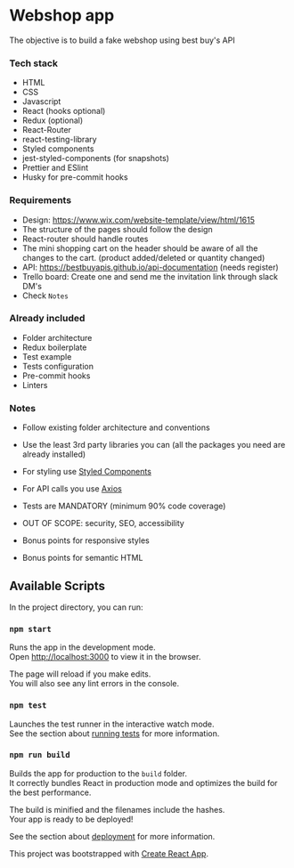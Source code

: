 # Webshop app
The objective is to build a fake webshop using best buy's API

### Tech stack
* HTML
* CSS
* Javascript
* React (hooks optional)
* Redux (optional)
* React-Router
* react-testing-library
* Styled components
* jest-styled-components (for snapshots)
* Prettier and ESlint
* Husky for pre-commit hooks

### Requirements
* Design: https://www.wix.com/website-template/view/html/1615
* The structure of the pages should follow the design
* React-router should handle routes
* The mini shopping cart on the header should be aware of all the changes to
the cart. (product added/deleted or quantity changed)
* API: https://bestbuyapis.github.io/api-documentation (needs register)
* Trello board: Create one and send me the invitation link through slack DM's
* Check `Notes`

### Already included
* Folder architecture
* Redux boilerplate
* Test example
* Tests configuration
* Pre-commit hooks
* Linters

### Notes
* Follow existing folder architecture and conventions
* Use the least 3rd party libraries you can (all the packages you need are already installed)
* For styling use [Styled Components](https://www.styled-components.com/)
* For API calls you use [Axios](https://github.com/axios/axios)
* Tests are MANDATORY (minimum 90% code coverage)
* OUT OF SCOPE: security, SEO, accessibility

* Bonus points for responsive styles
* Bonus points for semantic HTML


## Available Scripts

In the project directory, you can run:

### `npm start`

Runs the app in the development mode.<br>
Open [http://localhost:3000](http://localhost:3000) to view it in the browser.

The page will reload if you make edits.<br>
You will also see any lint errors in the console.

### `npm test`

Launches the test runner in the interactive watch mode.<br>
See the section about [running tests](https://facebook.github.io/create-react-app/docs/running-tests) for more information.

### `npm run build`

Builds the app for production to the `build` folder.<br>
It correctly bundles React in production mode and optimizes the build for the best performance.

The build is minified and the filenames include the hashes.<br>
Your app is ready to be deployed!

See the section about [deployment](https://facebook.github.io/create-react-app/docs/deployment) for more information.


This project was bootstrapped with [Create React App](https://github.com/facebook/create-react-app).
